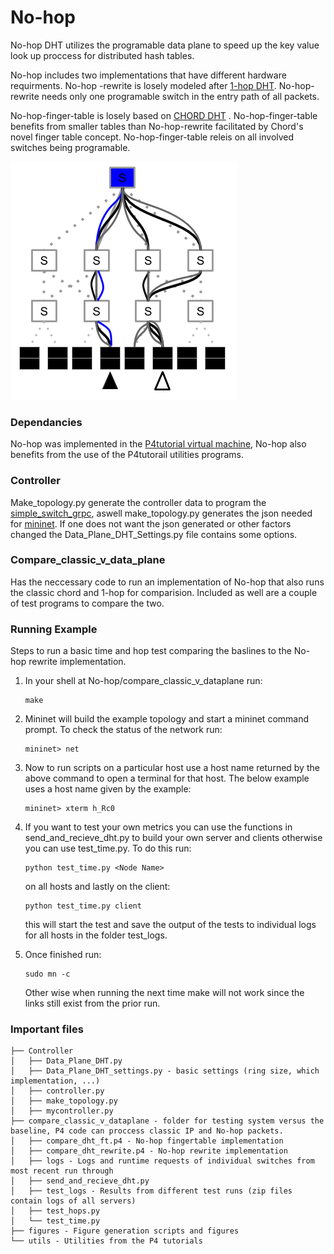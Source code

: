 
#  No-hop

No-hop DHT utilizes the programable data plane to speed up the key value look up proccess for distributed hash tables. 

No-hop includes two implementations that have different hardware requirments. No-hop -rewrite is losely modeled after [1-hop DHT](https://www.usenix.org/legacy/events/hotos03/tech/full_papers/gupta/gupta_html/). No-hop-rewrite needs only one programable switch in the entry path of all packets.

No-hop-finger-table is losely based on [CHORD DHT](http://cs.uccs.edu/~cs622/papers/01180543.pdf) . No-hop-finger-table benefits from smaller tables than No-hop-rewrite facilitated by Chord's novel finger table concept. No-hop-finger-table releis on all involved switches being programable.


![](figures/comparsision.png)



### Dependancies
No-hop was implemented in the [P4tutorial virtual machine](https://github.com/p4lang/tutorials), No-hop also benefits from the use of the P4tutorail utilities programs.
### Controller
Make\_topology.py generate the controller data to program the [simple\_switch\_grpc](https://github.com/p4lang/behavioral-model/tree/master/targets/simple_switch_grpc), aswell make\_topology.py generates the json needed for [mininet](http://mininet.org/). If one does not want the json generated or other factors changed the Data\_Plane\_DHT\_Settings.py file contains some options.
### Compare\_classic\_v\_data\_plane
 Has the neccessary code to run an implementation of No-hop that also runs the classic chord and 1-hop for comparision. Included as well are a couple of test programs to compare the two.

### Running Example
Steps to run a basic time and hop test comparing the baslines to the No-hop rewrite implementation.

1. In your shell at No-hop/compare\_classic\_v\_dataplane run:
	
	```
	make
	```
2. Mininet will build the example topology and start a mininet command prompt. To check the status of the network run:

 	 ```
	 mininet> net
	 ```

3. Now to run scripts on a particular host use a host name returned by the above command to open a terminal for that host. The below example uses a host name given by the example:
	
	```
	mininet> xterm h_Rc0
	```
4. If you want to test your own metrics you can use the functions in send\_and\_recieve\_dht.py to build your own server and clients otherwise you can use test\_time.py. To do this run: 

	```
	python test_time.py <Node Name> 
	``` 
	on all hosts and lastly on the client:
	
	 ```
	 python test_time.py client
	 ``` 
	  
	  
	
	this will start the test and save the output 	of the tests to individual logs for all hosts in the 	folder test\_logs.
5.  Once finished run:

	```
	sudo mn -c
	```
	Other wise when running the next time make will not work since the links still exist from the prior run.






### Important files

```
├── Controller
│   ├── Data_Plane_DHT.py
│   ├── Data_Plane_DHT_settings.py - basic settings (ring size, which implementation, ...)
│   ├── controller.py
│   ├── make_topology.py
│   ├── mycontroller.py
├── compare_classic_v_dataplane - folder for testing system versus the baseline, P4 code can proccess classic IP and No-hop packets. 
│   ├── compare_dht_ft.p4 - No-hop fingertable implementation
│   ├── compare_dht_rewrite.p4 - No-hop rewrite implementation
│   ├── logs - Logs and runtime requests of individual switches from most recent run through
│   ├── send_and_recieve_dht.py
│   ├── test_logs - Results from different test runs (zip files contain logs of all servers)
│   ├── test_hops.py
│   └── test_time.py 
├── figures - Figure generation scripts and figures
└── utils - Utilities from the P4 tutorials
    

```


